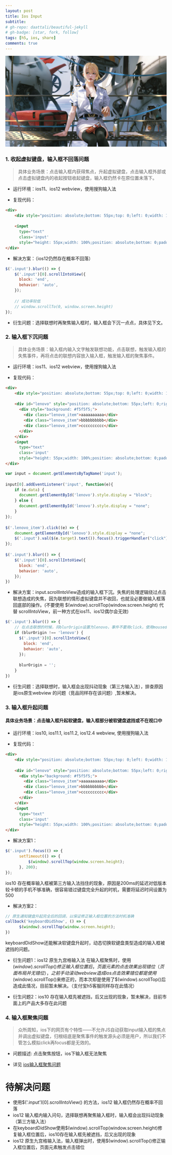```yaml
---
layout: post
title: Ios Input
subtitle: 
# gh-repo: daattali/beautiful-jekyll
# gh-badge: [star, fork, follow]
tags: [h5, ios, share]
comments: true
---
```


![bg](../assets/img/posts/vue-config/1.jpg)

### 1. 收起虚拟键盘，输入框不回落问题

> 具体业务场景：点击输入框内获得焦点，升起虚拟键盘，点击输入框外部或点击虚拟键盘内的收起按钮收起键盘，输入框仍然卡在原位置未落下。
  * 运行环境：ios11、ios12 webview，使用搜狗输入法

  * 复现代码：
  ```html
  <div>
      <div style="position: absolute;bottom: 55px;top: 0;left: 0;width: 100%;"></div>

      <input 
        type="text" 
        class='input'
        style="height: 55px;width: 100%;position: absolute;bottom: 0;padding: 0;margin: 0;" />
  </div>
  ```
  * 解决方案：（ios12仍然存在概率不回落）
  ```javascript
  $('.input').blur(() => {
      $('.input')[0].scrollIntoView({
        block: 'end',
        behavior: 'auto',
      });

      // 成功率较低
      // window.scrollTo(0, window.screen.height)
  });
  ```
  * 衍生问题：选择联想时再聚焦输入框时，输入框会下沉一点点，具体见下文。


### 2. 输入框下沉问题

> 具体业务场景：输入框内输入文字触发联想功能，点击联想，触发输入框的失焦事件，再将点击的联想内容放入输入框，触发输入框的聚焦事件。

  * 运行环境：ios11、ios12 webview，使用搜狗输入法

  * 复现代码：

  ```html
  <div>
      <div style="position: absolute;bottom: 55px;top: 0;left: 0;width: 100%;"></div>

      <div id="lenovo" style="position: absolute;bottom: 55px;left: 0;right: 0;z-index: 10;display: none;">
        <div style="background: #f5f5f5;">
          <div class="lenovo_item">aaaaaaaaaa</div>
          <div class="lenovo_item">bbbbbbbbbb</div>
          <div class="lenovo_item">cccccccccc</div>
        </div>
      </div>
      <input 
        type="text" 
        class='input'
        style="height: 55px;width: 100%;position: absolute;bottom: 0;padding: 0;margin: 0;" />
  </div>
  ```

  ```javascript
  var input = document.getElementsByTagName('input');

  input[0].addEventListener('input', function(e){
      if (e.data) {
        document.getElementById('lenovo').style.display = "block";
      } else {
        document.getElementById('lenovo').style.display = "none";
      }
  });

  $('.lenovo_item').click((e) => {
      document.getElementById('lenovo').style.display = "none";
      $('.input').val($(e.target).text()).focus().triggerHandler("click");
  });

  $('.input').blur(() => {
      $('.input')[0].scrollIntoView({
        block: 'end',
        behavior: 'auto',
      });
  })
  ```

  * 解决方案：input.scrollIntoView造成的输入框下沉。失焦的处理逻辑绕过点击联想造成的失焦，因为联想的情形虚拟键盘并不收回，也就没必要做输入框落回底部的操作。(不要使用 $(window).scrollTop(window.screen.height) 代替 scrollIntoView，前一种方式在ios11、ios12偶尔会无效)
  ```javascript
  $('.input').blur(() => {
      // 在点击联想的时候，将blurOrigin设置为lenovo，事件不要用click，使用mousedown，确保在blur触发之前
      if (blurOrigin !== 'lenovo') {
        $('.input')[0].scrollIntoView({
          block: 'end',
          behavior: 'auto',
        });

        blurOrigin = '';
      }
  })
  ```
  * 衍生问题：选择联想时，输入框会出现抖动现象（第三方输入法），排查原因是ios原生webview 的问题（竞品同样存在该问题）,暂未解决。

### 3. 输入框升起问题

#### 具体业务场景：点击输入框升起软键盘，输入框部分被软键盘遮挡或不在视口中
  
  * 运行环境：ios10, ios11.1, ios11.2, ios12.4 webview, 使用搜狗输入法

  * 复现代码：

  ```html
  <div>
      <div style="position: absolute;bottom: 55px;top: 0;left: 0;width: 100%;"></div>

      <div id="lenovo" style="position: absolute;bottom: 55px;left: 0;right: 0;z-index: 10;display: none;">
        <div style="background: #f5f5f5;">
          <div class="lenovo_item">aaaaaaaaaa</div>
          <div class="lenovo_item">bbbbbbbbbb</div>
          <div class="lenovo_item">cccccccccc</div>
        </div>
      </div>
      <input 
        type="text" 
        class='input'
        style="height: 55px;width: 100%;position: absolute;bottom: 0;padding: 0;margin: 0;" />
  </div>
  ```
  * 解决方案1：
  ```javascript
  $('.input').focus(() => {
	    setTimeout(() => {
	      	$(window).scrollTop(window.screen.height);
	    }, 200);
  });
  ```
  ios10 存在概率输入框被第三方输入法挡住的现象，原因是200ms的延迟对低版本较卡顿的手机不够准确，很容易错过键盘完全升起的时机，需要将延迟时间设置为500

  * 解决方案2：
  ```javascript
  // 原生通知键盘升起完全后的回调，以保证修正输入框位置的方法时机准确
  callback('keyboardDidShow', () => {
    	$(window).scrollTop(window.screen.height);
  })
  ```
  keyboardDidShow还能解决软键盘升起时，动态切换软键盘类型造成的输入框被遮挡的问题。

  * 衍生问题1：ios12 原生九宫格输入法
  在输入框聚焦时，使用$(window).scrollTop()修正输入框位置后，页面元素的点击效果出现错位（页面布局并无错位），
  之前手动滚动webview造成ios点击效果错位都是使用$(window).scrollTop()来修正的，而本次却是使用了$(window).scrollTop()后造成此情况，目前暂未解决。（支付宝h5客服同样存在此情况）

  * 衍生问题2：ios10
  存在输入框先被遮挡，后又出现的现象，暂未解决，目前市面上的产品大多存在此问题

### 4. 输入框聚焦问题

> 众所周知，ios下的网页有个特性——不允许JS自动获取input输入框的焦点并调出虚拟键盘，归根结底是聚焦事件的触发源头必须是用户，所以我们不管怎么模拟click再focus都是无效的。

  * 问题描述: 点击聚焦按钮，ios下输入框无法聚焦
  
  * 详见 [ios输入框聚焦问题](https://mobbbb.top/summary/detail?index=7)

# 待解决问题
  * 使用$('.input')[0].scrollIntoView() 的方法，ios12 输入框仍然存在概率不回落
  * ios12 输入框内输入问句，选择联想再聚焦输入框时，输入框会出现抖动现象（第三方输入法）
  * 在keyboardDidShow使用$(window).scrollTop(window.screen.height)修复输入框位置后，ios10存在输入框先被遮挡，后又出现的现象
  * ios12 原生九宫格输入法，输入框弹出时，使用$(window).scrollTop()修正输入框位置后，页面元素触发点击错位
